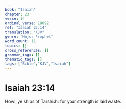 ```yaml
---
book: "Isaiah"
chapter: 23
verse: 14
ordinal_verse: 18092
ref: "Isaiah 23:14"
translation: "KJV"
genre: "Major Prophet"
word_count: 11
topics: []
cross_references: []
grammar_tags: []
thematic_tags: []
tags: ["Bible","KJV","Isaiah"]
---
```


# Isaiah 23:14

Howl, ye ships of Tarshish: for your strength is laid waste.
